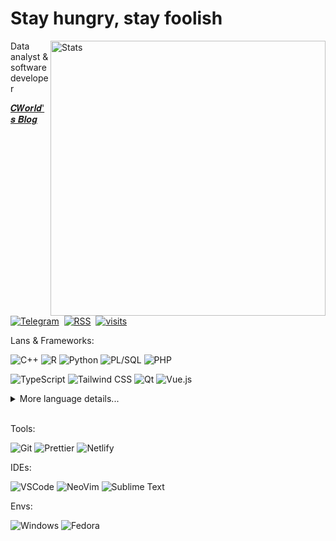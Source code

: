 # Stay hungry, stay foolish

<img
src="https://github-readme-stats.vercel.app/api?username=cworld1&count_private=true&theme=vue-dark&show_icons=true&hide_border=true&border_radius=10&bg_color=2738493B&text_color=808080" alt="Stats" width="440" align="right"/>

Data analyst & software developer

<a href="https://blog.cworld.top" target="_blank">𝑪𝑾𝒐𝒓𝒍𝒅'𝒔 𝑩𝒍𝒐𝒈</a>

[![Telegram](https://img.shields.io/badge/Telegram%20%E2%86%92-2CA5E0?style=for-the-badge&logo=telegram&logoColor=white)](https://t.me/cworld0_cn)&nbsp;
[![RSS](https://img.shields.io/badge/RSS%20%E2%86%92-FFA500?style=for-the-badge&logo=rss&logoColor=white)](https://blog.cworld.top/atom.xml)&nbsp;
[![visits](https://komarev.com/ghpvc/?username=cworld1&style=for-the-badge&label=VISITS&color=555555)](https://blog.cworld.top)

Lans & Frameworks:

![C++](https://img.shields.io/badge/c++-%2300599C.svg?style=for-the-badge&logo=c%2B%2B&logoColor=white)
![R](https://img.shields.io/badge/R-276DC3?style=for-the-badge&logo=r&logoColor=white)
![Python](https://img.shields.io/badge/Python-FFD43B?style=for-the-badge&logo=python&logoColor=blue)
![PL/SQL](https://img.shields.io/badge/PLSQL-F80000?style=for-the-badge&logo=oracle&logoColor=white)
![PHP](https://img.shields.io/badge/PHP-777BB4?style=for-the-badge&logo=php&logoColor=white)

![TypeScript](https://img.shields.io/badge/TS-007ACC?style=for-the-badge&logo=typescript&logoColor=white)
![Tailwind CSS](https://img.shields.io/badge/Tailwind_CSS-38B2AC?style=for-the-badge&logo=tailwind-css&logoColor=white)
![Qt](https://img.shields.io/badge/Qt-41CD52?style=for-the-badge&logo=qt&logoColor=white)
![Vue.js](https://img.shields.io/badge/Vue.js-35495E?style=for-the-badge&logo=vuedotjs&logoColor=4FC08D)

<details>
  <summary style="cursor: pointer">More language details...</summary>
    <img
      src="https://github-readme-stats.vercel.app/api/top-langs/?username=cworld1&layout=compact&count_private=true&theme=vue-dark&show_icons=true&hide_border=true&border_radius=10&bg_color=2738493B&text_color=808080"
    />
    <!-- <img
      src="https://cr-skills-chart-widget.azurewebsites.net/api/api?username=cworld1&width=600&height=150&show-other-skills=true"
    /> -->
</details>
<br/>

Tools:

![Git](https://img.shields.io/badge/Git-F05032?style=for-the-badge&logo=git&logoColor=white)
![Prettier](https://img.shields.io/badge/prettier-1A2C34?style=for-the-badge&logo=prettier&logoColor=F7BA3E)
![Netlify](https://img.shields.io/badge/Netlify-00C7B7?style=for-the-badge&logo=netlify&logoColor=white)

IDEs:

![VSCode](https://img.shields.io/badge/VSCode-0078D4?style=for-the-badge&logo=visual%20studio%20code&logoColor=white)
![NeoVim](https://img.shields.io/badge/NeoVim-57A143?style=for-the-badge&logo=neovim&logoColor=white)
![Sublime Text](https://img.shields.io/badge/sublime_text-%23575757.svg?&style=for-the-badge&logo=sublime-text&logoColor=important)

Envs:

![Windows](https://img.shields.io/badge/Windows-0078D6?style=for-the-badge&logo=windows&logoColor=white)
![Fedora](https://img.shields.io/badge/Fedora-294172?style=for-the-badge&logo=fedora&logoColor=white)
